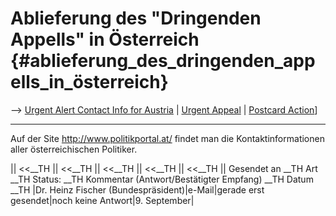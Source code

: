 # Ablieferung des \"Dringenden Appells\" in Österreich {#ablieferung_des_dringenden_appells_in_österreich}

\--\> [ Urgent Alert Contact Info for
Austria]([LtrConsRecvAt0406De "wikilink") \| [ Urgent
Appeal](LtrConsSend0406En "wikilink") \| [ Postcard
Action](Postkard0407En "wikilink")\]

------------------------------------------------------------------------

Auf der Site <http://www.politikportal.at/> findet man die
Kontaktinformationen aller österreichischen Politiker.

\|\| \<\<\_\_TH \|\| \<\<\_\_TH \|\| \<\<\_\_TH \|\| \<\<\_\_TH \|\|
\<\<\_\_TH \|\| Gesendet an \_\_TH Art \_\_TH Status: \_\_TH Kommentar
(Antwort/Bestätigter Empfang) \_\_TH Datum \_\_TH \|Dr. Heinz Fischer
(Bundespräsident)\|e-Mail\|gerade erst gesendet\|noch keine Antwort\|9.
September\|
